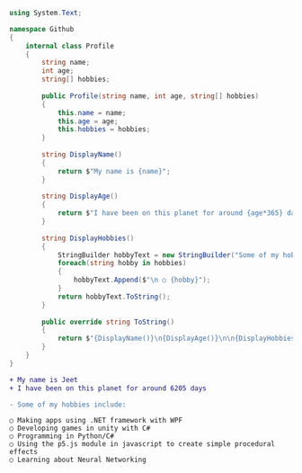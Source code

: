 ```cs
using System.Text;

namespace Github 
{
    internal class Profile
    {
        string name;
        int age;
        string[] hobbies;
        
        public Profile(string name, int age, string[] hobbies)
        {
            this.name = name;
            this.age = age;
            this.hobbies = hobbies;
        }
        
        string DisplayName()
        {
            return $"My name is {name}";
        }
        
        string DisplayAge()
        {
            return $"I have been on this planet for around {age*365} days";
        }
        
        string DisplayHobbies()
        {
            StringBuilder hobbyText = new StringBuilder("Some of my hobbies include:");
            foreach(string hobby in hobbies)
            {
                hobbyText.Append($"\n ○ {hobby}");
            }
            return hobbyText.ToString();
        }
        
        public override string ToString()
        {
            return $"{DisplayName()}\n{DisplayAge()}\n\n{DisplayHobbies()}";
        }
    }
}

```

```diff
+ My name is Jeet  
+ I have been on this planet for around 6205 days
```
```diff
- Some of my hobbies include:
```

 `○ Making apps using .NET framework with WPF`  
 `○ Developing games in unity with C#`  
 `○ Programming in Python/C#`  
 `○ Using the p5.js module in javascript to create simple procedural effects`  
 `○ Learning about Neural Networking`  



